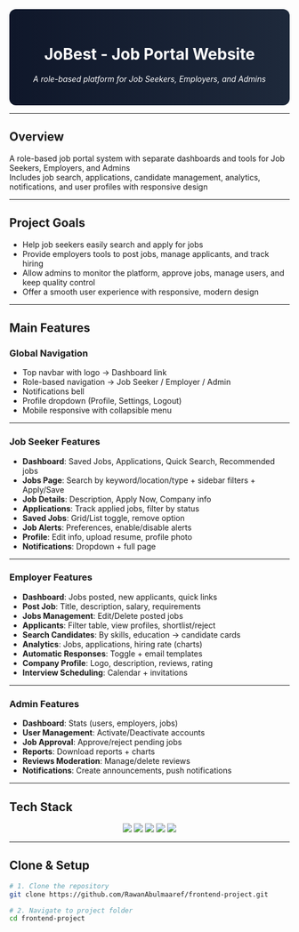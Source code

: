 <div align="center" style="background: linear-gradient(90deg, #0f172a, #1e293b); padding: 25px; border-radius: 12px; color: white;">

<h1><strong>JoBest</strong> - Job Portal Website</h1>
<p><i>A role-based platform for Job Seekers, Employers, and Admins</i></p>

</div>

---

## Overview
A role-based job portal system with separate dashboards and tools for Job Seekers, Employers, and Admins  
Includes job search, applications, candidate management, analytics, notifications, and user profiles with responsive design  

---

## Project Goals
- Help job seekers easily search and apply for jobs  
- Provide employers tools to post jobs, manage applicants, and track hiring  
- Allow admins to monitor the platform, approve jobs, manage users, and keep quality control  
- Offer a smooth user experience with responsive, modern design  

---

## Main Features

### Global Navigation
- Top navbar with logo → Dashboard link  
- Role-based navigation → Job Seeker / Employer / Admin  
- Notifications bell  
- Profile dropdown (Profile, Settings, Logout)  
- Mobile responsive with collapsible menu  

---

### Job Seeker Features
- **Dashboard**: Saved Jobs, Applications, Quick Search, Recommended jobs  
- **Jobs Page**: Search by keyword/location/type + sidebar filters + Apply/Save  
- **Job Details**: Description, Apply Now, Company info  
- **Applications**: Track applied jobs, filter by status  
- **Saved Jobs**: Grid/List toggle, remove option  
- **Job Alerts**: Preferences, enable/disable alerts  
- **Profile**: Edit info, upload resume, profile photo  
- **Notifications**: Dropdown + full page  

---

### Employer Features
- **Dashboard**: Jobs posted, new applicants, quick links  
- **Post Job**: Title, description, salary, requirements  
- **Jobs Management**: Edit/Delete posted jobs  
- **Applicants**: Filter table, view profiles, shortlist/reject  
- **Search Candidates**: By skills, education → candidate cards  
- **Analytics**: Jobs, applications, hiring rate (charts)  
- **Automatic Responses**: Toggle + email templates  
- **Company Profile**: Logo, description, reviews, rating  
- **Interview Scheduling**: Calendar + invitations  

---

### Admin Features
- **Dashboard**: Stats (users, employers, jobs)  
- **User Management**: Activate/Deactivate accounts  
- **Job Approval**: Approve/reject pending jobs  
- **Reports**: Download reports + charts  
- **Reviews Moderation**: Manage/delete reviews  
- **Notifications**: Create announcements, push notifications  

---

## Tech Stack

<p align="center">
  <img src="https://img.shields.io/badge/React-20232A?style=for-the-badge&logo=react&logoColor=61DAFB" />
  <img src="https://img.shields.io/badge/Node.js-43853D?style=for-the-badge&logo=node.js&logoColor=white" />
  <img src="https://img.shields.io/badge/Express.js-404D59?style=for-the-badge" />
  <img src="https://img.shields.io/badge/MongoDB-4ea94b?style=for-the-badge&logo=mongodb&logoColor=white" />
  <img src="https://img.shields.io/badge/Bootstrap-563D7C?style=for-the-badge&logo=bootstrap&logoColor=white" />
</p>

---

## Clone & Setup

```bash
# 1. Clone the repository
git clone https://github.com/RawanAbulmaaref/frontend-project.git

# 2. Navigate to project folder
cd frontend-project


